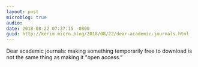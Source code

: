 ```yaml
---
layout: post
microblog: true
audio: 
date: 2018-08-22 07:37:15 -0800
guid: http://kerim.micro.blog/2018/08/22/dear-academic-journals.html
---
```

Dear academic journals: making something temporarily free to download is not the same thing as making it "open access.”
